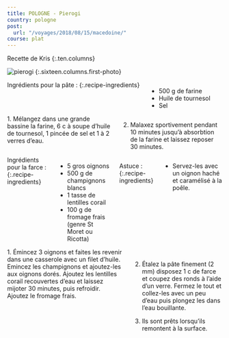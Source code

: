 ```yaml
---
title: POLOGNE - Pierogi
country: pologne
post:
  url: "/voyages/2018/08/15/macedoine/"
course: plat
---
```


Recette de Kris
{:.ten.columns}
<!--fin extrait--> 

![pierogi](https://lh3.googleusercontent.com/v6ixZtpSgtzDuxhKPvMOlDdpb3C71Tu2KKjmGvLdigxUUjGAW6gIOf4iAD80E9MKbNXD2vOu3o8Wu8XXcmr93RQfY6FZJNoXWDO0Lf827NFGYVd-Ocl0fOdwedZ3hWOuT6fc4n5Zs1-gSRiBKMjrERXIDydfa71RN10Y6XMEsBADxex-gZXDavSNqG831i08koleF7iVvMIVcWxBPLh8Phmujmfj8CQGUzw7BusTfSnEkVfDrIgHeamfKZg127PLkH9Gv9Y5KBiBrgzD4PAzBA9duwepECX16WLnaMR5yqQE3tFI8I-fiIt_gH7zC3dvctscZwAjg3zD5Fd64KYBxMVVYZjJlPuLYK4S6-NSXFALoNVNGuVUgc6f2sUNigBk3AEK7udrSlOhFKinbsQD16hPB2lRCv8grXXcCEGOG67poTHMQg6a8P2ULP0Ys5Ho8WEbgw7uCXpxxR4w9Idbk3EBKsa_n6Z4QWshqOIAg4KMaIELzTBcb57sJghfXOw_93DtfidZm90J8xcStL0fb4L6LbEv8FOguJ1roRagPgl35Bauo_mOMd-oyvjqKgPD7UbCvCVbOwP7iq_5UWNYFIABSLlD9P3LG-ASBetLySHXVYa30mggCu-rERzVgmikH-qJx-Q1ppH22Qsu8eCzyoUrQxuPfM8pyqGecjjrhdxfewvsEQIlJTj4lgOR5Sa03zwfJ1bm9KsfLKAMSZ-iz_0C=w900)
{:.sixteen.columns.first-photo}

<div class="four columns" markdown="1">
Ingrédients pour la pâte :
{:.recipe-ingredients}

- 500 g de farine
- Huile de tournesol
- Sel
</div>

<div class="ten columns" markdown="1">
1. Mélangez dans une grande bassine la farine, 6 c à soupe d’huile de tournesol, 1 pincée de sel et 1 à 2 verres d’eau.

2. Malaxez sportivement pendant 10 minutes jusqu’à absorbtion de la farine et laissez reposer 30 minutes.
</div>

<div class="sixteen columns"></div>

<div class="four columns" markdown="1">
Ingrédients pour la farce :
{:.recipe-ingredients}

- 5 gros oignons
- 500 g de champignons blancs
- 1 tasse de lentilles corail
- 100 g de fromage frais (genre St Moret ou Ricotta)

Astuce :
{:.recipe-ingredients}

- Servez-les avec un oignon haché et caramélisé à la poêle.
</div>

<div class="ten columns" markdown="1">
1. Émincez 3 oignons et faites les revenir dans une casserole avec un filet d’huile. Emincez les champignons et ajoutez-les aux oignons dorés. Ajoutez les lentilles corail recouvertes d’eau et laissez mijoter 30 minutes, puis refroidir. Ajoutez le fromage frais.

2. Étalez la pâte finement (2 mm) disposez 1 c de farce et coupez des ronds à l’aide d’un verre. Fermez le tout et collez-les avec un peu d’eau puis plongez les dans l’eau bouillante.

3. Ils sont prêts lorsqu’ils remontent à la surface.
</div>
